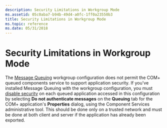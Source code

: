 ```yaml
---
description: Security Limitations in Workgroup Mode
ms.assetid: 05c0aba7-b94b-49d4-a0fc-1ff0a23550b3
title: Security Limitations in Workgroup Mode
ms.topic: reference
ms.date: 05/31/2018
---
```


# Security Limitations in Workgroup Mode

The [Message Queuing](/previous-versions/windows/desktop/legacy/ms711472(v=vs.85)) workgroup configuration does not permit the COM+ queued components service to support application security. If you've installed Message Queuing with the workgroup configuration, you must [disable security](specifying-the-authentication-protocol.md) on each queued application accessed in this configuration by selecting **Do not authenticate messages** on the **Queuing** tab for the COM+ application's **Properties** dialog, using the Component Services administrative tool. This should be done only on a trusted network and must be done at both client and server if the application has already been exported.

 

 



